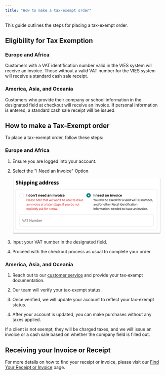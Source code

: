 ```yaml
---
title: "How to make a tax-exempt order"
---
```


This guide outlines the steps for placing a tax-exempt order.

## Eligibility for Tax Exemption

### Europe and Africa

Customers with a VAT identification number valid in the VIES system will receive an invoice. Those without a valid VAT number for the VIES system will receive a standard cash sale receipt.

### America, Asia, and Oceania

Customers who provide their company or school information in the designated field at checkout will receive an invoice. If personal information is entered, a standard cash sale receipt will be issued.

## How to make a Tax-Exempt order

To place a tax-exempt order, follow these steps:

### Europe and Africa

1. Ensure you are logged into your account.

1. Select the "I Need an Invoice" Option

    ![Tax-exempt choice box](img/Eu-Store-Tax-Exempt.png)

1. Input your VAT number in the designated field.

1. Proceed with the checkout process as usual to complete your order.

### America, Asia, and Oceania

1. Reach out to our [customer service](https://www.arduino.cc/en/contact-us) and provide your tax-exempt documentation.

1. Our team will verify your tax-exempt status.

1. Once verified, we will update your account to reflect your tax-exempt status.

1. After your account is updated, you can make purchases without any taxes applied.

If a client is not exempt, they will be charged taxes, and we will issue an invoice or a cash sale based on whether the company field is filled out.

## Receiving your Invoice or Receipt

For more details on how to find your receipt or invoice, please visit our [Find Your Receipt or Invoice](https://support.arduino.cc/hc/en-us/articles/360016121859-Find-your-receipt-or-invoice) page.
